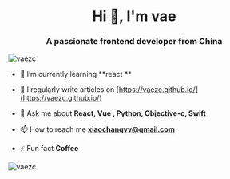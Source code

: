<h1 align="center">Hi 👋, I'm vae</h1>
<h3 align="center">A passionate frontend developer from China</h3>

<p align="left"> <img src="https://komarev.com/ghpvc/?username=vaezc&label=Profile%20views&color=0e75b6&style=flat" alt="vaezc" /> </p>

- 🌱 I’m currently learning **react **

- 📝 I regularly write articles on [https://vaezc.github.io/](https://vaezc.github.io/)

- 💬 Ask me about **React, Vue , Python, Objective-c, Swift**

- 📫 How to reach me **xiaochangvv@gmail.com**

- ⚡ Fun fact **Coffee**

<p><img align="center" src="https://github-readme-stats.vercel.app/api/top-langs?username=vaezc&show_icons=true&locale=en&layout=compact" alt="vaezc" /></p>
